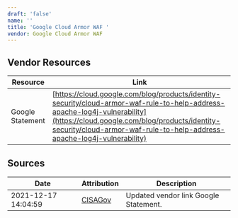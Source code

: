 ```yaml
---
draft: 'false'
name: ''
title: 'Google Cloud Armor WAF '
vendor: Google Cloud Armor WAF
---
```


## Vendor Resources
| Resource | Link |
| --- | --- |
| Google Statement | [https://cloud.google.com/blog/products/identity-security/cloud-armor-waf-rule-to-help-address-apache-log4j-vulnerability](https://cloud.google.com/blog/products/identity-security/cloud-armor-waf-rule-to-help-address-apache-log4j-vulnerability) |



## Sources
| Date | Attribution | Description |
| --- | --- | --- |
| 2021-12-17 14:04:59 | [CISAGov](https://raw.githubusercontent.com/cisagov/log4j-affected-db/develop/README.md) | Updated vendor link Google Statement.  |
